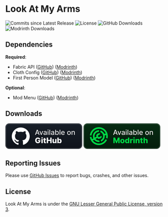 # Look At My Arms
![Commits since Latest Release](https://img.shields.io/github/commits-since/grayespinoza/lama/latest?style=flat&label=Commits%20since%20Latest%20Release&labelColor=%231b1b1b&color=%230969da)
![License](https://img.shields.io/github/license/grayespinoza/lama?style=flat&label=License&labelColor=%231b1b1b&color=%230969da)
![GitHub Downloads](https://img.shields.io/github/downloads/grayespinoza/lama/total?style=flat&label=GitHub%20Downloads&labelColor=%231b1b1b&color=%231f883d)
![Modrinth Downloads](https://img.shields.io/modrinth/dt/lama?style=flat&label=Modrinth%20Downloads&labelColor=%231b1b1b&color=%231f883d)

## Dependencies
**Required**:
- Fabric API ([GitHub](https://github.com/FabricMC/fabric)) ([Modrinth](https://modrinth.com/mod/fabric-api))
- Cloth Config ([GitHub](https://github.com/shedaniel/cloth-config)) ([Modrinth](https://modrinth.com/mod/cloth-config))
- First Person Model ([GitHub](https://github.com/tr7zw/FirstPersonModel)) ([Modrinth](https://modrinth.com/mod/first-person-model))

**Optional**:
- Mod Menu ([GitHub](https://github.com/TerraformersMC/ModMenu)) ([Modrinth](https://modrinth.com/mod/modmenu))

## Downloads
[![GitHub](https://github.com/intergrav/devins-badges/raw/2dc967fc44dc73850eee42c133a55c8ffc5e30cb/assets/cozy/available/github_vector.svg)](https://github.com/grayespinoza/lama/releases)
[![Modrinth](https://github.com/intergrav/devins-badges/raw/2dc967fc44dc73850eee42c133a55c8ffc5e30cb/assets/cozy/available/modrinth_vector.svg)](https://modrinth.com/mod/lama/versions)

## Reporting Issues
Please use [GitHub Issues](https://github.com/grayespinoza/lama/issues) to report bugs, crashes, and other issues.

## License
Look At My Arms is under the [GNU Lesser General Public License, version 3](https://github.com/grayespinoza/lama/blob/main/COPYING.LESSER).
